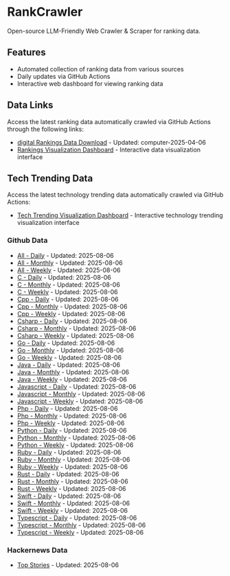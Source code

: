 # RankCrawler

Open-source LLM-Friendly Web Crawler & Scraper for ranking data.

## Features

* Automated collection of ranking data from various sources
* Daily updates via GitHub Actions
* Interactive web dashboard for viewing ranking data


## Data Links

Access the latest ranking data automatically crawled via GitHub Actions through the following links:

* [digital Rankings Data Download](https://github.com/chenjy16/RankCrawler/blob/main/data/1688/digital_computer_2025-04-06.json) - Updated: computer-2025-04-06
* [Rankings Visualization Dashboard](https://chenjy16.github.io/RankCrawler/1688_rankings.html) - Interactive data visualization interface




## Tech Trending Data

Access the latest technology trending data automatically crawled via GitHub Actions:

* [Tech Trending Visualization Dashboard](https://chenjy16.github.io/RankCrawler/tech_trending.html) - Interactive technology trending visualization interface

### Github Data

* [All - Daily](https://github.com/chenjy16/RankCrawler/blob/main/data/github/github_all_daily_2025-08-06.json) - Updated: 2025-08-06
* [All - Monthly](https://github.com/chenjy16/RankCrawler/blob/main/data/github/github_all_monthly_2025-08-06.json) - Updated: 2025-08-06
* [All - Weekly](https://github.com/chenjy16/RankCrawler/blob/main/data/github/github_all_weekly_2025-08-06.json) - Updated: 2025-08-06
* [C - Daily](https://github.com/chenjy16/RankCrawler/blob/main/data/github/github_c_daily_2025-08-06.json) - Updated: 2025-08-06
* [C - Monthly](https://github.com/chenjy16/RankCrawler/blob/main/data/github/github_c_monthly_2025-08-06.json) - Updated: 2025-08-06
* [C - Weekly](https://github.com/chenjy16/RankCrawler/blob/main/data/github/github_c_weekly_2025-08-06.json) - Updated: 2025-08-06
* [Cpp - Daily](https://github.com/chenjy16/RankCrawler/blob/main/data/github/github_cpp_daily_2025-08-06.json) - Updated: 2025-08-06
* [Cpp - Monthly](https://github.com/chenjy16/RankCrawler/blob/main/data/github/github_cpp_monthly_2025-08-06.json) - Updated: 2025-08-06
* [Cpp - Weekly](https://github.com/chenjy16/RankCrawler/blob/main/data/github/github_cpp_weekly_2025-08-06.json) - Updated: 2025-08-06
* [Csharp - Daily](https://github.com/chenjy16/RankCrawler/blob/main/data/github/github_csharp_daily_2025-08-06.json) - Updated: 2025-08-06
* [Csharp - Monthly](https://github.com/chenjy16/RankCrawler/blob/main/data/github/github_csharp_monthly_2025-08-06.json) - Updated: 2025-08-06
* [Csharp - Weekly](https://github.com/chenjy16/RankCrawler/blob/main/data/github/github_csharp_weekly_2025-08-06.json) - Updated: 2025-08-06
* [Go - Daily](https://github.com/chenjy16/RankCrawler/blob/main/data/github/github_go_daily_2025-08-06.json) - Updated: 2025-08-06
* [Go - Monthly](https://github.com/chenjy16/RankCrawler/blob/main/data/github/github_go_monthly_2025-08-06.json) - Updated: 2025-08-06
* [Go - Weekly](https://github.com/chenjy16/RankCrawler/blob/main/data/github/github_go_weekly_2025-08-06.json) - Updated: 2025-08-06
* [Java - Daily](https://github.com/chenjy16/RankCrawler/blob/main/data/github/github_java_daily_2025-08-06.json) - Updated: 2025-08-06
* [Java - Monthly](https://github.com/chenjy16/RankCrawler/blob/main/data/github/github_java_monthly_2025-08-06.json) - Updated: 2025-08-06
* [Java - Weekly](https://github.com/chenjy16/RankCrawler/blob/main/data/github/github_java_weekly_2025-08-06.json) - Updated: 2025-08-06
* [Javascript - Daily](https://github.com/chenjy16/RankCrawler/blob/main/data/github/github_javascript_daily_2025-08-06.json) - Updated: 2025-08-06
* [Javascript - Monthly](https://github.com/chenjy16/RankCrawler/blob/main/data/github/github_javascript_monthly_2025-08-06.json) - Updated: 2025-08-06
* [Javascript - Weekly](https://github.com/chenjy16/RankCrawler/blob/main/data/github/github_javascript_weekly_2025-08-06.json) - Updated: 2025-08-06
* [Php - Daily](https://github.com/chenjy16/RankCrawler/blob/main/data/github/github_php_daily_2025-08-06.json) - Updated: 2025-08-06
* [Php - Monthly](https://github.com/chenjy16/RankCrawler/blob/main/data/github/github_php_monthly_2025-08-06.json) - Updated: 2025-08-06
* [Php - Weekly](https://github.com/chenjy16/RankCrawler/blob/main/data/github/github_php_weekly_2025-08-06.json) - Updated: 2025-08-06
* [Python - Daily](https://github.com/chenjy16/RankCrawler/blob/main/data/github/github_python_daily_2025-08-06.json) - Updated: 2025-08-06
* [Python - Monthly](https://github.com/chenjy16/RankCrawler/blob/main/data/github/github_python_monthly_2025-08-06.json) - Updated: 2025-08-06
* [Python - Weekly](https://github.com/chenjy16/RankCrawler/blob/main/data/github/github_python_weekly_2025-08-06.json) - Updated: 2025-08-06
* [Ruby - Daily](https://github.com/chenjy16/RankCrawler/blob/main/data/github/github_ruby_daily_2025-08-06.json) - Updated: 2025-08-06
* [Ruby - Monthly](https://github.com/chenjy16/RankCrawler/blob/main/data/github/github_ruby_monthly_2025-08-06.json) - Updated: 2025-08-06
* [Ruby - Weekly](https://github.com/chenjy16/RankCrawler/blob/main/data/github/github_ruby_weekly_2025-08-06.json) - Updated: 2025-08-06
* [Rust - Daily](https://github.com/chenjy16/RankCrawler/blob/main/data/github/github_rust_daily_2025-08-06.json) - Updated: 2025-08-06
* [Rust - Monthly](https://github.com/chenjy16/RankCrawler/blob/main/data/github/github_rust_monthly_2025-08-06.json) - Updated: 2025-08-06
* [Rust - Weekly](https://github.com/chenjy16/RankCrawler/blob/main/data/github/github_rust_weekly_2025-08-06.json) - Updated: 2025-08-06
* [Swift - Daily](https://github.com/chenjy16/RankCrawler/blob/main/data/github/github_swift_daily_2025-08-06.json) - Updated: 2025-08-06
* [Swift - Monthly](https://github.com/chenjy16/RankCrawler/blob/main/data/github/github_swift_monthly_2025-08-06.json) - Updated: 2025-08-06
* [Swift - Weekly](https://github.com/chenjy16/RankCrawler/blob/main/data/github/github_swift_weekly_2025-08-06.json) - Updated: 2025-08-06
* [Typescript - Daily](https://github.com/chenjy16/RankCrawler/blob/main/data/github/github_typescript_daily_2025-08-06.json) - Updated: 2025-08-06
* [Typescript - Monthly](https://github.com/chenjy16/RankCrawler/blob/main/data/github/github_typescript_monthly_2025-08-06.json) - Updated: 2025-08-06
* [Typescript - Weekly](https://github.com/chenjy16/RankCrawler/blob/main/data/github/github_typescript_weekly_2025-08-06.json) - Updated: 2025-08-06

### Hackernews Data

* [Top Stories](https://github.com/chenjy16/RankCrawler/blob/main/data/hackernews/hackernews_top_2025-08-06.json) - Updated: 2025-08-06


